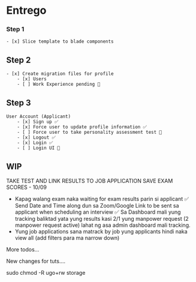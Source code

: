 # Entrego

### Step 1
    - [x] Slice template to blade components 
## Step 2
    - [x] Create migration files for profile
        - [x] Users 
        - [ ] Work Experience pending 🚧
## Step 3
    User Account (Applicant)
        - [x] Sign up ✅
        - [x] Force user to update profile information ✅
        - [ ] Force user to take personality assessment test 🚧
        - [x] Logout ✅
        - [x] Login ✅
        - [ ] Login UI 🚧
    

## WIP
TAKE TEST AND LINK RESULTS TO JOB APPLICATION
SAVE EXAM SCORES - 10/09


- Kapag walang exam naka waiting for exam results parin si applicant
✅ Send Date and Time along dun sa Zoom/Google Link to be sent sa applicant when scheduling an interview
✅ Sa Dashboard mali yung tracking baliktad yata yung results kasi 2/1 yung manpower request (2 manpower request active) lahat ng asa admin dashboard mali tracking. 
- Yung job applications sana matrack by job yung  applicants hindi naka view all (add filters para ma narrow down)

More todos...

New changes for tuts....


sudo chmod -R ugo+rw storage


